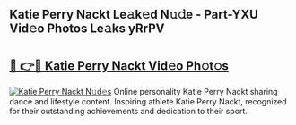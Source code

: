 ## Katie Perry Nackt Le𝚊k𝚎d N𝚞𝚍e - Part-YXU Vid𝚎o Photos Le𝚊ks yRrPV

# <h2><a href="http://fb9t60.evod.top/?m=Katie+Perry+Nackt">🔗 👉🔴 Katie Perry Nackt Vid𝚎o Ph𝚘t𝚘s</a></h2>

[![Katie Perry Nackt N𝚞d𝚎s](https://i.imgur.com/8V9OHl7.gif)](http://fb9t60.evod.top/?m=Katie+Perry+Nackt)
Online personality Katie Perry Nackt sharing dance and lifestyle content. Inspiring athlete Katie Perry Nackt, recognized for their outstanding achievements and dedication to their sport. 
